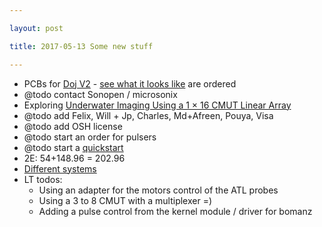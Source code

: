 ```yaml
---

layout: post

title: 2017-05-13 Some new stuff

---
```



-   PCBs for [Doj V2](/doj/source/v2.0-kicad) - [see what it looks
    like](/doj/images/doj-v2.png) are ordered
-   @todo contact Sonopen / microsonix
-   Exploring [Underwater Imaging Using a 1 × 16 CMUT Linear
    Array](https://www.ncbi.nlm.nih.gov/pmc/articles/PMC4813887/)
-   @todo add Felix, Will + Jp, Charles, Md+Afreen, Pouya, Visa
-   @todo add OSH license
-   @todo start an order for pulsers
-   @todo start a [quickstart](/include/AddUSSDK.md)
-   2E: 54+148.96 = 202.96
-   [Different
    systems](https://www.ncbi.nlm.nih.gov/pmc/articles/PMC3158704/#!po=51.8182)
-   LT todos:
    -   Using an adapter for the motors control of the ATL probes
    -   Using a 3 to 8 CMUT with a multiplexer =)
    -   Adding a pulse control from the kernel module / driver for
        bomanz


